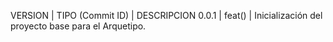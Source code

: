 VERSION | TIPO (Commit ID) | DESCRIPCION
 0.0.1  |  feat()  | Inicialización del proyecto base para el Arquetipo.

